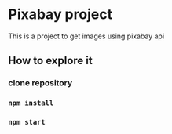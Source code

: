# Pixabay project

This is a project to get images using pixabay api

## How to explore it

### clone repository

### `npm install`

### `npm start`